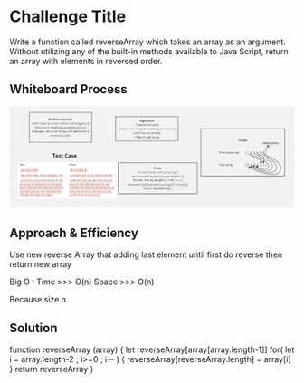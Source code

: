 # Challenge Title

Write a function called reverseArray which takes an array as an argument. Without utilizing any of the built-in methods available to Java Script, return an array with elements in reversed order.

## Whiteboard Process

![ReverseArray](./images/ReverseArray.PNG)

## Approach & Efficiency

Use new reverse Array that adding last element until first do reverse
then return new array

Big O :
Time >>> O(n)
Space >>> O(n)

Because size n

## Solution

function reverseArray (array) {
let reverseArray[array[array.length-1]]
for( let i = array.length-2 ; i>=0 ; i-- ) {
reverseArray[reverseArray.length] = array[i]
}
return reverseArray
}
